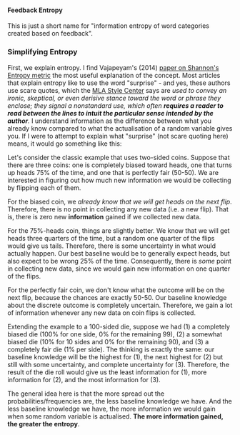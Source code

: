 
#### Feedback Entropy
This is just a short name for "information entropy of word categories created based on feedback". 

### Simplifying Entropy
First, we explain entropy. I find Vajapeyam's (2014) [paper on Shannon's Entropy metric](https://arxiv.org/ftp/arxiv/papers/1405/1405.2061.pdf) the most useful explanation of the concept. Most articles that explain entropy like to use the word "surprise" - and yes, these authors use scare quotes, which the [MLA Style Center](https://style.mla.org/scare-quotes-origins/) says are *used to convey an ironic, skeptical, or even derisive stance toward the word or phrase they enclose; they signal a nonstandard use, which often **requires a reader to read between the lines to intuit the particular sense intended by the author**.* I understand information as the difference between what you already know compared to what the actualisation of a random variable gives you. If I were to attempt to explain what "surprise" (not scare quoting here) means, it would go something like this:

Let's consider the classic example that uses two-sided coins. Suppose that there are three coins: one is completely biased toward heads, one that turns up heads 75% of the time, and one that is perfectly fair (50-50). We are interested in figuring out how much new information we would be collecting by flipping each of them.

For the biased coin, we *already know that we will get heads on the next flip*. Therefore, there is no point in collecting any new data (i.e. a new flip). That is, there is zero new **information** gained if we collected new data.

For the 75%-heads coin, things are slightly better. We know that we will get heads three quarters of the time, but a random one quarter of the flips would give us tails. Therefore, there is some uncertainty in what would actually happen. Our best baseline would be to generally expect heads, but also expect to be wrong 25% of the time. Consequently, there is *some* point in collecting new data, since we would gain new information on one quarter of the flips.

For the perfectly fair coin, we don't know what the outcome will be on the next flip, because the chances are exactly 50-50. Our baseline knowledge about the discrete outcome is completely uncertain. Therefore, we gain a lot of information whenever any new data on coin flips is collected.

Extending the example to a 100-sided die, suppose we had (1) a completely biased die (100% for one side, 0% for the remaining 99), (2) a somewhat biased die (10% for 10 sides and 0% for the remaining 90), and (3) a completely fair die (1% per side). The thinking is exactly the same: our baseline knowledge will be the highest for (1), the next highest for (2) but still with some uncertainty, and complete uncertainty for (3). Therefore, the result of the die roll would give us the least information for (1), more information for (2), and the most information for (3).

The general idea here is that the more spread out the probabilities/frequencies are, the less baseline knowledge we have. And the less baseline knowledge we have, the more information we would gain when some random variable is actualised. **The more information gained, the greater the entropy**.